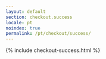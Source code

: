 ```yaml
---
layout: default
section: checkout.success
locale: pt
noindex: true
permalink: /pt/checkout/success/
---
```


{% include checkout-success.html %}
